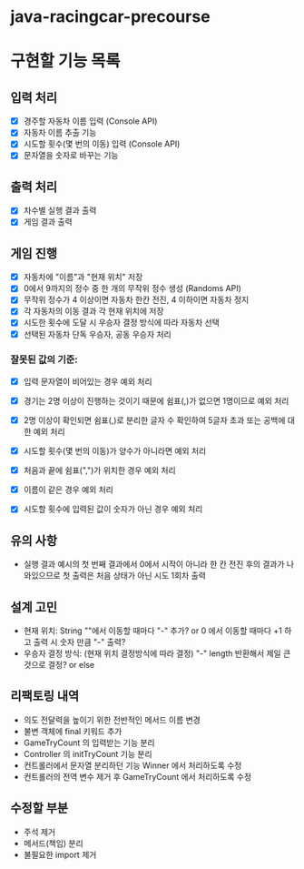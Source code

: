 # java-racingcar-precourse

# 구현할 기능 목록
## 입력 처리
- [x] 경주할 자동차 이름 입력 (Console API)
- [x] 자동차 이름 추출 기능
- [x] 시도할 횟수(몇 번의 이동) 입력 (Console API) 
- [x] 문자열을 숫자로 바꾸는 기능

## 출력 처리 
- [x] 차수별 실행 결과 출력
- [x] 게임 결과 출력

## 게임 진행
- [x] 자동차에 "이름"과 "현재 위치" 저장
- [x] 0에서 9까지의 정수 중 한 개의 무작위 정수 생성 (Randoms API)
- [x] 무작위 정수가 4 이상이면 자동차 한칸 전진, 4 이하이면 자동차 정지
- [x] 각 자동차의 이동 결과 각 현재 위치에 저장
- [x] 시도한 횟수에 도달 시 우승자 결정 방식에 따라 자동차 선택
- [x] 선택된 자동차 단독 우승자, 공동 우승자 처리

### 잘못된 값의 기준:
- [x] 입력 문자열이 비어있는 경우 예외 처리
- [x] 경기는 2명 이상이 진행하는 것이기 때문에 쉼표(,)가 없으면 1명이므로 예외 처리
- [x] 2명 이상이 확인되면 쉼표(,)로 분리한 글자 수 확인하여 5글자 초과 또는 공백에 대한 예외 처리
- [x] 시도할 횟수(몇 번의 이동)가 양수가 아니라면 예외 처리
- [x] 처음과 끝에 쉼표(",")가 위치한 경우 예외 처리
- [x] 이름이 같은 경우 예외 처리
- [x] 시도할 횟수에 입력된 값이 숫자가 아닌 경우 예외 처리


## 유의 사항
- 실행 결과 예시의 첫 번째 결과에서 0에서 시작이 아니라 한 칸 전진 후의 결과가 나와있으므로 첫 출력은 처음 상태가 아닌 시도 1회차 출력

## 설계 고민
- 현재 위치: String ""에서 이동할 때마다 "-" 추가? or 0 에서 이동할 때마다 +1 하고 출력 시 숫자 만큼 "-" 출력?
- 우승자 결정 방식: (현재 위치 결정방식에 따라 결정) "-" length 반환해서 제일 큰것으로 결정? or else

## 리팩토링 내역 
- 의도 전달력을 높이기 위한 전반적인 메서드 이름 변경
- 불변 객체에 final 키워드 추가
- GameTryCount 의 입력받는 기능 분리
- Controller 의 initTryCount 기능 분리
- 컨트롤러에서 문자열 분리하던 기능 Winner 에서 처리하도록 수정
- 컨트롤러의 전역 변수 제거 후 GameTryCount 에서 처리하도록 수정

## 수정할 부분
- 주석 제거
- 메서드(책임) 분리
- 불필요한 import 제거